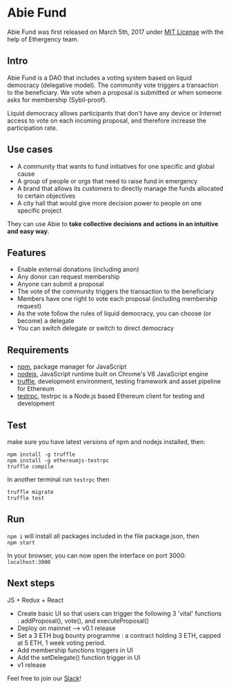 # Abie Fund

Abie Fund was first released on March 5th, 2017 under [MIT License](https://github.com/AbieFund/abie/blob/master/LICENSE) with the help of Ethergency team.

## Intro

Abie Fund is a DAO that includes a voting system based on liquid democracy (delegative model). The community vote triggers a transaction to the beneficiary. We vote when a proposal is submitted or when someone asks for membership (Sybil-proof).

Liquid democracy allows participants that don't have any device or Internet access to vote on each incoming proposal, and therefore increase the participation rate.

## Use cases

* A community that wants to fund initiatives for one specific and global cause
* A group of people or orgs that need to raise fund in emergency
* A brand that allows its customers to directly manage the funds allocated to certain objectives
* A city hall that would give more decision power to people on one specific project

They can use Abie to **take collective decisions and actions in an intuitive and easy way**.

## Features

* Enable external donations (including anon)
* Any donor can request membership
* Anyone can submit a proposal
* The vote of the community triggers the transaction to the beneficiary
* Members have one right to vote each proposal (including membership request)
* As the vote follow the rules of liquid democracy, you can choose (or become) a delegate
* You can switch delegate or switch to direct democracy

## Requirements

 * [npm](https://www.npmjs.com/), package manager for JavaScript
 * [nodejs](https://nodejs.org/en/), JavaScript runtime built on Chrome's V8 JavaScript engine  
 * [truffle](https://github.com/trufflesuite/truffle), development environment, testing framework and asset pipeline for Ethereum
 * [testrpc](https://www.npmjs.com/package/ethereumjs-testrpc), testrpc is a Node.js based Ethereum client for testing and development

## Test

make sure you have latest versions of npm and nodejs installed, then:

```
npm install -g truffle
npm install -g ethereumjs-testrpc
truffle compile
```

In another terminal run `testrpc` then
```
truffle migrate
truffle test
```

## Run

`npm i` will install all packages included in the file package.json, then  
`npm start`

In your browser, you can now open the interface on port 3000:  
`localhost:3000`


## Next steps
JS + Redux + React
* Create basic UI so that users can trigger the following 3 'vital' functions : addProposal(), vote(), and executeProposal()
* Deploy on mainnet --> v0.1 release
* Set a 3 ETH bug bounty programme : a contract holding 3 ETH, capped at 5 ETH, 1 week voting period.
* Add membership functions triggers in UI
* Add the setDelegate() function trigger in UI
* v1 release

Feel free to join our [Slack](http://slack.abie.fund)!
